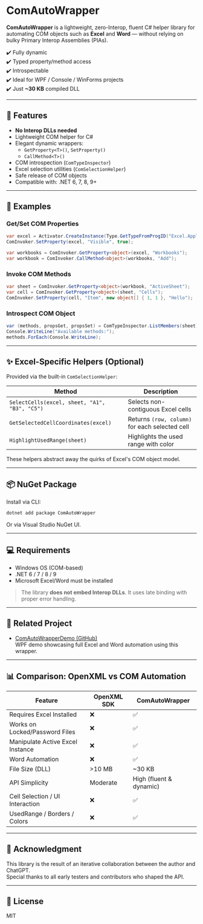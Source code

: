 # ComAutoWrapper

**ComAutoWrapper** is a lightweight, zero-Interop, fluent C# helper library for automating COM objects such as **Excel** and **Word** — without relying on bulky Primary Interop Assemblies (PIAs).

✔️ Fully dynamic  
✔️ Typed property/method access  
✔️ Introspectable  
✔️ Ideal for WPF / Console / WinForms projects  
✔️ Just **~30 KB** compiled DLL

---

## 🚀 Features

- **No Interop DLLs needed**
- Lightweight COM helper for C#
- Elegant dynamic wrappers:
  - `GetProperty<T>()`, `SetProperty()`
  - `CallMethod<T>()`
- COM introspection (`ComTypeInspector`)
- Excel selection utilities (`ComSelectionHelper`)
- Safe release of COM objects
- Compatible with: .NET 6, 7, 8, 9+

---

## 🧠 Examples

### Get/Set COM Properties

```csharp
var excel = Activator.CreateInstance(Type.GetTypeFromProgID("Excel.Application")!);
ComInvoker.SetProperty(excel, "Visible", true);

var workbooks = ComInvoker.GetProperty<object>(excel, "Workbooks");
var workbook = ComInvoker.CallMethod<object>(workbooks, "Add");
```

### Invoke COM Methods

```csharp
var sheet = ComInvoker.GetProperty<object>(workbook, "ActiveSheet");
var cell = ComInvoker.GetProperty<object>(sheet, "Cells");
ComInvoker.SetProperty(cell, "Item", new object[] { 1, 1 }, "Hello");
```

### Introspect COM Object

```csharp
var (methods, propsGet, propsSet) = ComTypeInspector.ListMembers(sheet);
Console.WriteLine("Available methods:");
methods.ForEach(Console.WriteLine);
```

---

## ✨ Excel-Specific Helpers (Optional)

Provided via the built-in `ComSelectionHelper`:

| Method | Description |
|--------|-------------|
| `SelectCells(excel, sheet, "A1", "B3", "C5")` | Selects non-contiguous Excel cells |
| `GetSelectedCellCoordinates(excel)` | Returns `(row, column)` for each selected cell |
| `HighlightUsedRange(sheet)` | Highlights the used range with color |

These helpers abstract away the quirks of Excel's COM object model.

---

## 📦 NuGet Package

Install via CLI:

```bash
dotnet add package ComAutoWrapper
```

Or via Visual Studio NuGet UI.

---

## 💻 Requirements

- Windows OS (COM-based)
- .NET 6 / 7 / 8 / 9
- Microsoft Excel/Word must be installed

> The library **does not embed Interop DLLs**. It uses late binding with proper error handling.

---

## 🔗 Related Project

- [ComAutoWrapperDemo (GitHub)](https://github.com/pmonitor0/ComAutoWrapperDemo)  
  WPF demo showcasing full Excel and Word automation using this wrapper.

---

## 📊 Comparison: OpenXML vs COM Automation

| Feature | OpenXML SDK | ComAutoWrapper |
|--------|-------------|----------------|
| Requires Excel Installed | ❌ | ✅ |
| Works on Locked/Password Files | ❌ | ✅ |
| Manipulate Active Excel Instance | ❌ | ✅ |
| Word Automation | ❌ | ✅ |
| File Size (DLL) | >10 MB | ~30 KB |
| API Simplicity | Moderate | High (fluent & dynamic) |
| Cell Selection / UI Interaction | ❌ | ✅ |
| UsedRange / Borders / Colors | ❌ | ✅ |

---

## 🙏 Acknowledgment

This library is the result of an iterative collaboration between the author and ChatGPT.  
Special thanks to all early testers and contributors who shaped the API.

---

## 📄 License

MIT